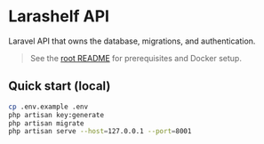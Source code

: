 # Larashelf API

Laravel API that owns the database, migrations, and authentication.

> See the [root README](../../README.md) for prerequisites and Docker setup.

## Quick start (local)
```bash
cp .env.example .env
php artisan key:generate
php artisan migrate
php artisan serve --host=127.0.0.1 --port=8001
